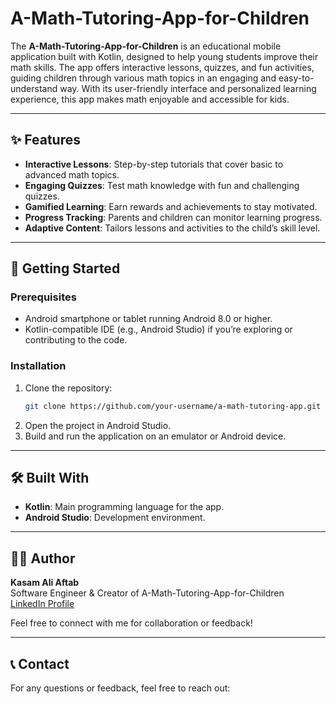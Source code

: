# A-Math-Tutoring-App-for-Children

The **A-Math-Tutoring-App-for-Children** is an educational mobile application built with Kotlin, designed to help young students improve their math skills. The app offers interactive lessons, quizzes, and fun activities, guiding children through various math topics in an engaging and easy-to-understand way. With its user-friendly interface and personalized learning experience, this app makes math enjoyable and accessible for kids.

---

## ✨ Features

- **Interactive Lessons**: Step-by-step tutorials that cover basic to advanced math topics.
- **Engaging Quizzes**: Test math knowledge with fun and challenging quizzes.
- **Gamified Learning**: Earn rewards and achievements to stay motivated.
- **Progress Tracking**: Parents and children can monitor learning progress.
- **Adaptive Content**: Tailors lessons and activities to the child’s skill level.

---

## 🚀 Getting Started

### Prerequisites

- Android smartphone or tablet running Android 8.0 or higher.
- Kotlin-compatible IDE (e.g., Android Studio) if you’re exploring or contributing to the code.

### Installation

1. Clone the repository:
   ```bash
   git clone https://github.com/your-username/a-math-tutoring-app.git
   ```
2. Open the project in Android Studio.
3. Build and run the application on an emulator or Android device.

---

## 🛠️ Built With

- **Kotlin**: Main programming language for the app.
- **Android Studio**: Development environment.
---

## 🧑‍💻 Author

**Kasam Ali Aftab**  
Software Engineer & Creator of A-Math-Tutoring-App-for-Children  
[LinkedIn Profile](https://www.linkedin.com/in/kasam-software-engineer/)

Feel free to connect with me for collaboration or feedback!

---

## 📞 Contact

For any questions or feedback, feel free to reach out:
